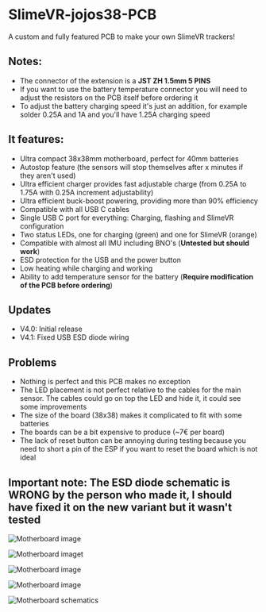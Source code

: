 # SlimeVR-jojos38-PCB
A custom and fully featured PCB to make your own SlimeVR trackers!

## Notes:
- The connector of the extension is a **JST ZH 1.5mm 5 PINS**
- If you want to use the battery temperature connector you will need to adjust the resistors on the PCB itself before ordering it
- To adjust the battery charging speed it's just an addition, for example solder 0.25A and 1A and you'll have 1.25A charging speed

## It features:
- Ultra compact 38x38mm motherboard, perfect for 40mm batteries
- Autostop feature (the sensors will stop themselves after x minutes if they aren't used)
- Ultra efficient charger provides fast adjustable charge (from 0.25A to 1.75A with 0.25A increment adjustability)
- Ultra efficient buck-boost powering, providing more than 90% efficiency
- Compatible with all USB C cables
- Single USB C port for everything: Charging, flashing and SlimeVR configuration
- Two status LEDs, one for charging (green) and one for SlimeVR (orange)
- Compatible with almost all IMU including BNO's (**Untested but should work**)
- ESD protection for the USB and the power button
- Low heating while charging and working
- Ability to add temperature sensor for the battery (**Require modification of the PCB before ordering**)

## Updates
- V4.0: Initial release
- V4.1: Fixed USB ESD diode wiring

## Problems
- Nothing is perfect and this PCB makes no exception
- The LED placement is not perfect relative to the cables for the main sensor. The cables could go on top the LED and hide it, it could see some improvements
- The size of the board (38x38) makes it complicated to fit with some batteries
- The boards can be a bit expensive to produce (~7€ per board)
- The lack of reset button can be annoying during testing because you need to short a pin of the ESP if you want to reset the board which is not ideal

## Important note: The ESD diode schematic is WRONG by the person who made it, I should have fixed it on the new variant but it wasn't tested

![Motherboard image](https://i.ibb.co/j6M91H0/20231001-211224.jpg)

![Motherboard imaget](https://i.ibb.co/9gCWfX9/20230911-113325.jpg)

![Motherboard image](https://i.ibb.co/2k5ZD9w/20230911-195816.jpg)

![Motherboard image](https://i.ibb.co/G5KXVT2/20230911-195844.jpg)

![Motherboard schematics](https://i.ibb.co/XLVFTxS/Schematic-Slime-VR-2023-10-28.png)


